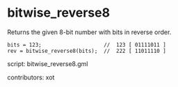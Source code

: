 bitwise_reverse8
================

Returns the given 8-bit number with bits in reverse order.

    bits = 123;                    //  123 [ 01111011 ]
    rev = bitwise_reverse8(bits);  //  222 [ 11011110 ]
    
script: bitwise_reverse8.gml

contributors: xot
